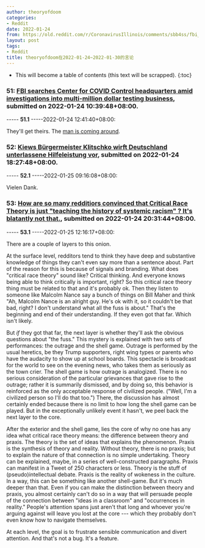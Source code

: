 ```yaml
---
author: theoryofdoom
categories:
- Reddit
date: 2022-01-24
from: https://old.reddit.com/r/CoronavirusIllinois/comments/sbb4ss/fbi_searches_center_for_covid_control/
layout: post
tags:
- Reddit
title: theoryofdoom在2022-01-24~2022-01-30的言论
---
```


* This will become a table of contents (this text will be scrapped).
{:toc}

### 51: [FBI searches Center for COVID Control headquarters amid investigations into multi-million dollar testing business](https://old.reddit.com/r/CoronavirusIllinois/comments/sbb4ss/fbi_searches_center_for_covid_control/), submitted on 2022-01-24 10:39:48+08:00.

----- __51.1__ -----2022-01-24 12:41:40+08:00:

They'll get theirs.  The [man is coming around](https://www.youtube.com/watch?v=jifaNxq7IG8).

### 52: [Kiews Bürgermeister Klitschko wirft Deutschland unterlassene Hilfeleistung vor](https://old.reddit.com/r/de/comments/sbj5ku/kiews_bürgermeister_klitschko_wirft_deutschland/), submitted on 2022-01-24 18:27:48+08:00.

----- __52.1__ -----2022-01-25 09:16:08+08:00:

Vielen Dank.

### 53: [How are so many redditiors convinced that Critical Race Theory is just "teaching the history of systemic racism" ? It's blatantly not that.](https://old.reddit.com/r/stupidpol/comments/sbl6pj/how_are_so_many_redditiors_convinced_that/), submitted on 2022-01-24 20:31:44+08:00.

----- __53.1__ -----2022-01-25 12:16:17+08:00:

There are a couple of layers to this onion.  

At the surface level, redditors tend to think they have deep and substantive knowledge of things they can't even say more than a sentence about.  Part of the reason for this is because of signals and branding.  What does "critical race theory" sound like?  Critical thinking.  And everyone knows being able to think critically is important, right?  So this critical race theory thing must be related to that and it's probably ok.  Then they listen to someone like Malcolm Nance say a bunch of things on Bill Maher and think "Ah, Malcolm Nance is an alright guy.  He's ok with it, so it couldn't be that bad, right?  I don't understand what all the fuss is about."  That's the beginning and end of their understanding.  If they even got that far.  Which isn't likely.  

But *if* they got that far, the next layer is whether they'll ask the obvious questions about "the fuss."  This mystery is explained with two sets of performances: the outrage and the shell game.  Outrage is performed by the usual heretics, be they Trump supporters, right wing types or parents who have the audacity to show up at school boards.  This spectacle is broadcast for the world to see on the evening news, who takes them as seriously as the town crier.  The shell game is how outrage is analogized.  There is no serious consideration of the particular grievances that gave rise to the outrage; rather it is summarily dismissed, and by doing so, this behavior is reinforced as the only acceptable response of civilized people.  ("Well, I'm a civilized person so I'll do that too.")  There, the discussion has almost certainly ended because there is no limit to how long the shell game can be played.  But in the exceptionally unlikely event it hasn't, we peel back the next layer to the core. 

After the exterior and the shell game, lies the core of why no one has any idea what critical race theory means: the difference between theory and praxis.  The theory is the set of ideas that explains the phenomenon.  Praxis is the synthesis of theory and reality.  Without theory, there is no praxis; but to explain the nature of that connection is no simple undertaking.  Theory can be explained, maybe, in a series of well-constructed paragraphs.  Praxis can manifest in a Tweet of 250 characters or less.  Theory is the stuff of (pseudo)intellectual debate.  Praxis is the reality of wokeness in the culture.  In a way, this can be something like another shell-game.  But it's much deeper than that.  Even if you can make the distinction between theory and praxis, you almost certainly can't do so in a way that will persuade people of the connection between "ideas in a classroom" and "occurrences in reality."  People's attention spans just aren't that long and whoever you're arguing against will leave you lost at the core --- which they probably don't even know how to navigate themselves. 

At each level, the goal is to frustrate sensible communication and divert attention.  And that's not a bug.  It's a feature.

